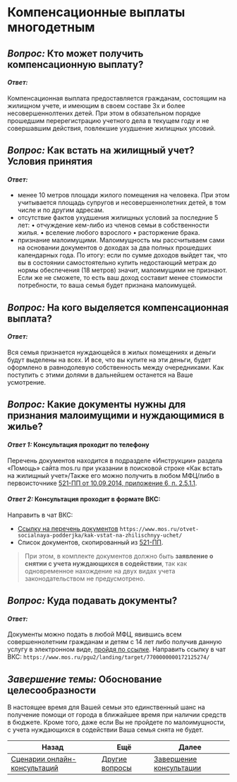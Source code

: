 # Компенсационные выплаты многодетным

## *Вопрос:* Кто может получить компенсационную выплату?
#### *Ответ:* 
Компенсационная выплата предоставляется гражданам, состоящим на жилищном учете, и имеющим в своем составе 3х и более несовершеннолтених детей. При этом в обязательном порядке прошедшим перерегистрацию учетного дела в текущем году и не совершавшим действия, повлекшие ухудшение жилищных улсовий.
## *Вопрос:* Как встать на жилищный учет? Условия принятия
#### *Ответ:* 
- менее 10 метров площади жилого помещения на человека.  При этом учитывается площадь супругов и несовершеннолетних детей, в том числе и по другим адресам.  
- отсутствие фактов ухудшения жилищных условий за последние 5 лет:
•	отчуждение кем-либо из членов семьи в собственности жилья.
•	вселение любого взрослого
•	расторжение брака.
- признание малоимущими. 
Малоимущность мы рассчитываем сами на основании документов о доходах за два полных прошедших календарных года. По итогу: если по сумме  доходов выйдет так, что вы в состоянии самостоятельно купить недостающий метраж до нормы обеспечения (18 метров) значит, малоимущими не признают. Если же не сможете, то есть ваш доход составит менее стоимости потребности, то ваша семья будет признана малоимущей.
## *Вопрос:* На кого выделяется компенсационная выплата?
#### *Ответ:* 
Вся семья признается нуждающейся в жилых помещениях и деньги будут выделены на всех. И все, что вы купите на эти деньги, будет оформлено в равнодолевую собственность между очередниками. Как поступить с этими долями в дальнейшем останется на Ваше усмотрение.
## *Вопрос:* Какие документы нужны для признания малоимущими и нуждающимися в жилье?
#### *Ответ 1:* Консультация проходит по телефону
Перечень документов находится в подразделе «Инструкции» раздела «Помощь» сайта mos.ru при указании в поисковой строке «Как встать на жилищный учет»/Также его можно получить в любом МФЦ/либо в первоисточнике [521-ПП от 10.09.2014, приложение 6, п. 2.5.1.1](https://docs7.online-sps.ru/cgi/online.cgi?req=doc&base=MLAW&n=228692&dst=108035).
#### *Ответ 2:* Консультация проходит в формате ВКС:
Направить в чат ВКС:
* [Ссылку на перечень документов](https://www.mos.ru/otvet-socialnaya-podderjka/kak-vstat-na-zhilischnyy-uchet/)
`https://www.mos.ru/otvet-socialnaya-podderjka/kak-vstat-na-zhilischnyy-uchet/`
* Список документов, скопированный из [521-ПП](https://docs7.online-sps.ru/cgi/online.cgi?req=doc&base=MLAW&n=228692&dst=108035).

> При этом, в комплекте документов должно быть **заявление о снятии с учета нуждающихся в содействии**, так как одновременное нахождение на двух видах учета законодательством не предусмотрено.
## *Вопрос:* Куда подавать документы?
#### *Ответ:* 
Документы можно подать в любой МФЦ, явившись всем совершеннолетним гражданам и детям с 14 лет либо получив данную услугу в электронном виде, [пройдя по ссылке](https://www.mos.ru/pgu2/landing/target/7700000000172125274/).
Направить ссылку в чат ВКС:
	`https://www.mos.ru/pgu2/landing/target/7700000000172125274/`
## *Завершение темы:* Обоснование целесообразности
В настоящее время для Вашей семьи это единственный шанс на получение помощи от города в ближайшее время при наличии средств в бюджете. 
Кроме того, даже если Вы не пройдете по малоимущности, с учета нуждающихся в содействии Ваша семья снята не будет.

| Назад                                                           | Ещё                             | Далее                               |
| --------------------------------------------------------------- | ------------------------------- | ----------------------------------- |
| [Сценарии онлайн-консультаций](/README.md) | [Другие вопросы](./Предметные.md) | [Завершение консультации](/Универсальные/Выход.md) |
